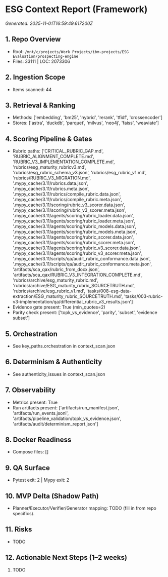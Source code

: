 # ESG Context Report (Framework)
_Generated: 2025-11-01T16:59:49.617200Z_

## 1. Repo Overview
- Root: `/mnt/c/projects/Work Projects/ibm-projects/ESG Evaluation/prospecting-engine`
- Files: 33111 | LOC: 2073306

## 2. Ingestion Scope
- Items scanned: 44

## 3. Retrieval & Ranking
- Methods: ['embedding', 'bm25', 'hybrid', 'rerank', 'tfidf', 'crossencoder']
- Stores: ['astra', 'duckdb', 'parquet', 'milvus', 'neo4j', 'faiss', 'weaviate']

## 4. Scoring Pipeline & Gates
- Rubric paths: ['CRITICAL_RUBRIC_GAP.md', 'RUBRIC_ALIGNMENT_COMPLETE.md', 'RUBRIC_V3_IMPLEMENTATION_COMPLETE.md', 'rubrics/esg_maturity_rubricv3.md', 'rubrics/esg_rubric_schema_v3.json', 'rubrics/esg_rubric_v1.md', 'rubrics/RUBRIC_V3_MIGRATION.md', '.mypy_cache/3.11/rubrics.data.json', '.mypy_cache/3.11/rubrics.meta.json', '.mypy_cache/3.11/rubrics/compile_rubric.data.json', '.mypy_cache/3.11/rubrics/compile_rubric.meta.json', '.mypy_cache/3.11/scoring/rubric_v3_scorer.data.json', '.mypy_cache/3.11/scoring/rubric_v3_scorer.meta.json', '.mypy_cache/3.11/agents/scoring/rubric_loader.data.json', '.mypy_cache/3.11/agents/scoring/rubric_loader.meta.json', '.mypy_cache/3.11/agents/scoring/rubric_models.data.json', '.mypy_cache/3.11/agents/scoring/rubric_models.meta.json', '.mypy_cache/3.11/agents/scoring/rubric_scorer.data.json', '.mypy_cache/3.11/agents/scoring/rubric_scorer.meta.json', '.mypy_cache/3.11/agents/scoring/rubric_v3_scorer.data.json', '.mypy_cache/3.11/agents/scoring/rubric_v3_scorer.meta.json', '.mypy_cache/3.11/scripts/qa/audit_rubric_conformance.data.json', '.mypy_cache/3.11/scripts/qa/audit_rubric_conformance.meta.json', 'artifacts/sca_qax/rubric_from_docx.json', 'artifacts/sca_qax/RUBRIC_V3_INTEGRATION_COMPLETE.md', 'rubrics/archive/esg_maturity_rubric.md', 'rubrics/archive/ESG_maturity_rubric_SOURCETRUTH.md', 'rubrics/archive/esg_rubric_v1.md', 'tasks/008-esg-data-extraction/ESG_maturity_rubric_SOURCETRUTH.md', 'tasks/003-rubric-v3-implementation/qa/differential_rubric_v3_results.json']
- Evidence gate present: True (min_quotes=2)
- Parity check present: ['topk_vs_evidence', 'parity', 'subset', 'evidence subset']

## 5. Orchestration
- See key_paths.orchestration in context_scan.json

## 6. Determinism & Authenticity
- See authenticity_issues in context_scan.json

## 7. Observability
- Metrics present: True
- Run artifacts present: ['artifacts/run_manifest.json', 'artifacts/run_events.jsonl', 'artifacts/pipeline_validation/topk_vs_evidence.json', 'artifacts/audit/determinism_report.json']

## 8. Docker Readiness
- Compose files: []

## 9. QA Surface
- Pytest exit: 2 | Mypy exit: 2

## 10. MVP Delta (Shadow Path)
- Planner/Executor/Verifier/Generator mapping: TODO (fill in from repo specifics).

## 11. Risks
- TODO

## 12. Actionable Next Steps (1–2 weeks)
1. TODO
